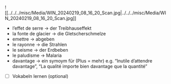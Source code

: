 ![[../../../misc/Media/WIN_20240219_08_16_20_Scan.jpg|../../../misc/Media/WIN_20240219_08_16_20_Scan.jpg]]

- l’effet de serre  → der Treibhauseffekt
- la fonte de glacier → die Gletscherschmelze
- emettre → abgeben 
- le rayonne → die Strahlen
- le seisme → der Erdbeben 
- le paludisme → Malaria 
- davantage → ein symoym für (Plus = mehr) e.g. “Inutile d’attendre davantage”, “La qualité importe bien davantage que la quantité” 

- [ ] Vokabeln lernen (optional)